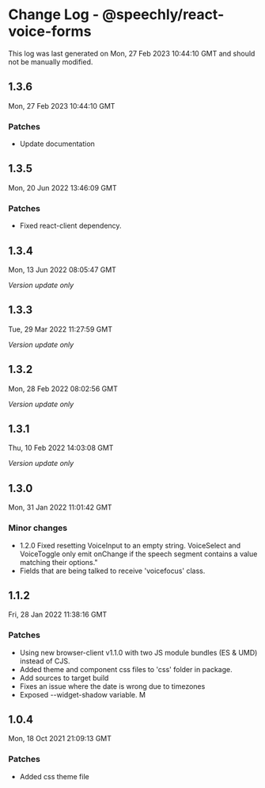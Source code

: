 # Change Log - @speechly/react-voice-forms

This log was last generated on Mon, 27 Feb 2023 10:44:10 GMT and should not be manually modified.

## 1.3.6
Mon, 27 Feb 2023 10:44:10 GMT

### Patches

- Update documentation

## 1.3.5
Mon, 20 Jun 2022 13:46:09 GMT

### Patches

- Fixed react-client dependency.

## 1.3.4
Mon, 13 Jun 2022 08:05:47 GMT

_Version update only_

## 1.3.3
Tue, 29 Mar 2022 11:27:59 GMT

_Version update only_

## 1.3.2
Mon, 28 Feb 2022 08:02:56 GMT

_Version update only_

## 1.3.1
Thu, 10 Feb 2022 14:03:08 GMT

_Version update only_

## 1.3.0
Mon, 31 Jan 2022 11:01:42 GMT

### Minor changes

- 1.2.0 Fixed resetting VoiceInput to an empty string. VoiceSelect and VoiceToggle only emit onChange if the speech segment contains a value matching their options."
- Fields that are being talked to receive 'voicefocus' class.

## 1.1.2
Fri, 28 Jan 2022 11:38:16 GMT

### Patches

- Using new browser-client v1.1.0 with two JS module bundles (ES & UMD) instead of CJS.
- Added theme and component css files to 'css' folder in package.
- Add sources to target build
- Fixes an issue where the date is wrong due to timezones
- Exposed --widget-shadow variable. M

## 1.0.4
Mon, 18 Oct 2021 21:09:13 GMT

### Patches

- Added css theme file


